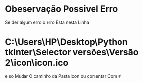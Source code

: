 # Obeservação Possivel Erro
Se der algum erro o erro Esta nesta Linha 
# C:\\Users\\HP\\Desktop\\Python tkinter\\Selector versões\\Versão 2\\icon\\icon.ico 
 e so Mudar O caminho da Pasta Icon ou comentar Com # 